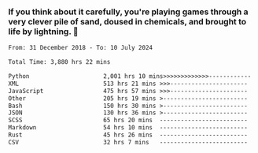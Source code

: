 ### If you think about it carefully, you're playing games through a very clever pile of sand, doused in chemicals, and brought to life by lightning.  👋


<!--START_SECTION:waka-->

```txt
From: 31 December 2018 - To: 10 July 2024

Total Time: 3,880 hrs 22 mins

Python                     2,001 hrs 10 mins>>>>>>>>>>>>>------------   51.58 %
XML                        513 hrs 21 mins >>>----------------------   13.23 %
JavaScript                 475 hrs 57 mins >>>----------------------   12.27 %
Other                      205 hrs 19 mins >------------------------   05.29 %
Bash                       150 hrs 30 mins >------------------------   03.88 %
JSON                       130 hrs 36 mins >------------------------   03.37 %
SCSS                       65 hrs 20 mins  -------------------------   01.68 %
Markdown                   54 hrs 10 mins  -------------------------   01.40 %
Rust                       45 hrs 26 mins  -------------------------   01.17 %
CSV                        32 hrs 7 mins   -------------------------   00.83 %
```

<!--END_SECTION:waka-->
